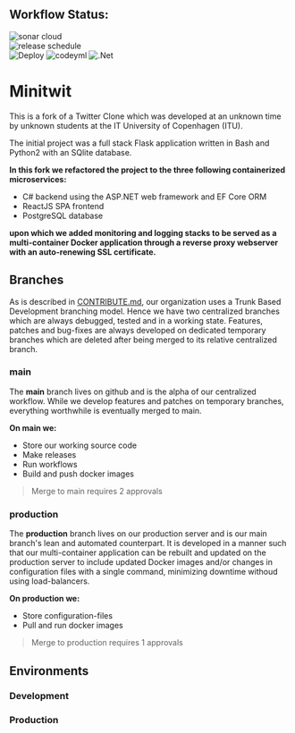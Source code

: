 Workflow Status:
---

![sonar cloud](https://github.com/Akongstad/DevOps-group-p/actions/workflows/sonar%20cloud.yml/badge.svg)  
![release schedule](https://github.com/Akongstad/DevOps-group-p/actions/workflows/release_schedule.yml/badge.svg)  
![Deploy](https://github.com/Akongstad/DevOps-group-p/actions/workflows/deploy.yml/badge.svg)
![codeyml](https://github.com/Akongstad/DevOps-group-p/actions/workflows/codeql.yml/badge.svg)
![.Net](https://github.com/Akongstad/DevOps-group-p/actions/workflows/dotnet.yml/badge.svg)

# Minitwit

This is a fork of a Twitter Clone which was developed at an unknown time by unknown students at the IT University of Copenhagen (ITU).

The initial project was a full stack Flask application written in Bash and Python2 with an SQlite database.

**In this fork we refactored the project to the three following containerized microservices:**

- C# backend using the ASP.NET web framework and EF Core ORM
- ReactJS SPA frontend
- PostgreSQL database

**upon which we added monitoring and logging stacks to be served as a multi-container Docker application through a reverse proxy webserver with an auto-renewing SSL certificate.**

Branches
---
As is described in [CONTRIBUTE.md](https://github.com/Akongstad/DevOps-group-p/blob/main/CONTRIBUTE.md), our organization uses a Trunk Based Development branching model. 
Hence we have two centralized branches which are always debugged, tested and in a working state. 
Features, patches and bug-fixes are always developed on dedicated temporary branches which are deleted after being merged to its relative centralized branch.

### main 
The **main** branch lives on github and is the alpha of our centralized workflow.
While we develop features and patches on temporary branches, everything worthwhile is eventually merged to main.

**On main we:**

- Store our working source code
- Make releases
- Run workflows
- Build and push docker images

> Merge to main requires 2 approvals

### production
The **production** branch lives on our production server and is our main branch's lean and automated counterpart.
It is developed in a manner such that our multi-container application can be rebuilt and updated on the production server to include updated Docker images and/or changes in configuration files with a single command, minimizing downtime withoud using load-balancers. 

**On production we:**

- Store configuration-files
- Pull and run docker images

> Merge to production requires 1 approvals

Environments
---

### Development

### Production

